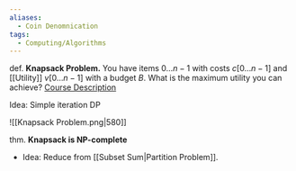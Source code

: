 ```yaml
---
aliases:
  - Coin Denomnication
tags:
  - Computing/Algorithms
---
```

def. **Knapsack Problem.** You have items $0\dots n-1$ with costs $c[0\dots n-1]$ and [[Utility]] $v[0\dots n-1]$ with a budget $B$. What is the maximum utility you can achieve? [Course Description](x-devonthink-item://6D7EC82D-DD1D-4E23-809D-A340D58D65D6?page=8)

Idea: Simple iteration DP

![[Knapsack Problem.png|580]]

thm. **Knapsack is NP-complete**
- Idea: Reduce from [[Subset Sum|Partition Problem]].
